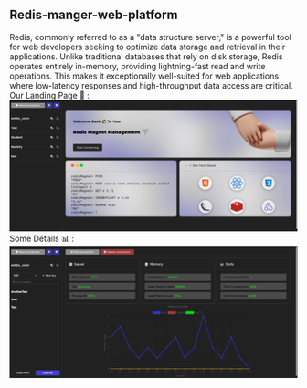 <h2>Redis-manger-web-platform</h2>
Redis, commonly referred to as a "data structure server," is a powerful tool for web developers seeking to optimize data storage and retrieval in their applications. Unlike traditional databases that rely on disk storage, Redis operates entirely in-memory, providing lightning-fast read and write operations. This makes it exceptionally well-suited for web applications where low-latency responses and high-throughput data access are critical.
<br/>
Our Landing Page 🚀 :
<br/>
<img src='./frontend/src/components/images/redisLandingPage.png'/>
Some Détails 📊 :
<img src='./frontend/src/components/images/redisConnectionsDetails.png'/>
